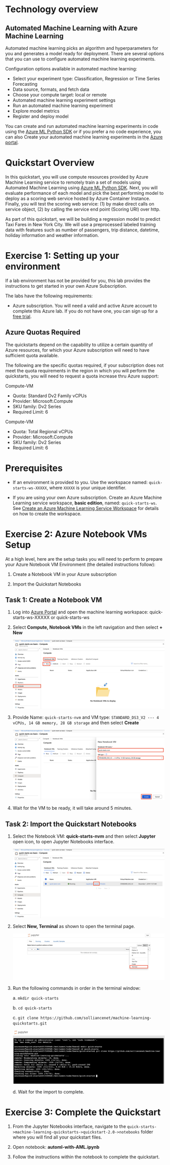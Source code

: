 # Technology overview

## Automated Machine Learning with Azure Machine Learning
Automated machine learning picks an algorithm and hyperparameters for you and generates a model ready for deployment. There are several options that you can use to configure automated machine learning experiments.

Configuration options available in automated machine learning:

- Select your experiment type: Classification, Regression or Time Series Forecasting
- Data source, formats, and fetch data
- Choose your compute target: local or remote
- Automated machine learning experiment settings
- Run an automated machine learning experiment
- Explore model metrics
- Register and deploy model

You can create and run automated machine learning experiments in code using the [Azure ML Python SDK](https://docs.microsoft.com/en-us/azure/machine-learning/service/how-to-configure-auto-train) or if you prefer a no code experience, you can also Create your automated machine learning experiments in the [Azure portal](https://docs.microsoft.com/en-us/azure/machine-learning/service/how-to-create-portal-experiments).

# Quickstart Overview

In this quickstart, you will use compute resources provided by Azure Machine Learning service to remotely train a set of models using Automated Machine Learning using [Azure ML Python SDK](https://docs.microsoft.com/en-us/azure/machine-learning/service/how-to-configure-auto-train). Next, you will evaluate performance of each model and pick the best performing model to deploy as a scoring web service hosted by Azure Container Instance. Finally, you will test the scoring web service: (1) by make direct calls on service object, (2) by calling the service end point (Scoring URI) over http.

As part of this quickstart, we will be building a regression model to predict Taxi Fares in New York City. We will use a preprocessed labeled training data with features such as number of passengers, trip distance, datetime, holiday information and weather information.

# Exercise 1: Setting up your environment 

If a lab environment has not be provided for you, this lab provides the instructions to get started in your own Azure Subscription.

The labs have the following requirements:
- Azure subscription. You will need a valid and active Azure account to complete this Azure lab. If you do not have one, you can sign up for a [free trial](https://azure.microsoft.com/en-us/free/).

## Azure Quotas Required
The quickstarts depend on the capability to utilize a certain quantity of Azure resources, for which your Azure subscription will need to have sufficient quota available. 

The following are the specific quotas required, if your subscription does not meet the quota requirements in the region in which you will perform the quickstarts, you will need to request a quota increase thru Azure support:

Compute-VM
- Quota: Standard Dv2 Family vCPUs
- Provider: Microsoft.Compute
- SKU family: Dv2 Series
- Required Limit: 6

Compute-VM
- Quota: Total Regional vCPUs
- Provider: Microsoft.Compute
- SKU family: Dv2 Series
- Required Limit: 6

# Prerequisites

- If an environment is provided to you. Use the workspace named: `quick-starts-ws-XXXXX`, where `XXXXX` is your unique identifier.

- If you are using your own Azure subscription. Create an Azure Machine Learning service workspace, **basic edition**, named: `quick-starts-ws`. See [Create an Azure Machine Learning Service Workspace](https://docs.microsoft.com/en-us/azure/machine-learning/service/setup-create-workspace) for details on how to create the workspace.

# Exercise 2: Azure Notebook VMs Setup

At a high level, here are the setup tasks you will need to perform to prepare your Azure Notebook VM Environment (the detailed instructions follow):

1. Create a Notebook VM in your Azure subscription

2. Import the Quickstart Notebooks

## Task 1: Create a Notebook VM

1. Log into [Azure Portal](https://portal.azure.com/) and open the machine learning workspace: quick-starts-ws-XXXXX or quick-starts-ws

2. Select **Compute, Notebook VMs** in the left navigation and then select **+ New**

   ![Select Create New Notebook VM in Azure Portal](images/01.png)

3. Provide Name: `quick-starts-nvm` and VM type: `STANDARD_DS3_V2 --- 4 vCPUs, 14 GB memory, 28 GB storage` and then select **Create**

   ![Create New Notebook VM](images/02.png)
  
4. Wait for the VM to be ready, it will take around 5 minutes.

## Task 2: Import the Quickstart Notebooks

1. Select the Notebook VM: **quick-starts-nvm** and then select **Jupyter** open icon, to open Jupyter Notebooks interface.

   ![Open Jupyter Notebooks Interface](images/03.png)

2. Select **New, Terminal** as shown to open the terminal page.

   ![Open Terminal Page](images/04.png)
  
3. Run the following commands in order in the terminal window:

   a. `mkdir quick-starts`
   
   b. `cd quick-starts`
   
   c. `git clone https://github.com/solliancenet/machine-learning-quickstarts.git`
   
      ![Clone Github Repository](images/05.png)
   
   d. Wait for the import to complete.

# Exercise 3: Complete the Quickstart

1. From the Jupyter Notebooks interface, navigate to the `quick-starts->machine-learning-quickstarts->quickstart-2.0->notebooks` folder where you will find all your quickstart files.

2. Open notebook: **automl-with-AML.ipynb**

3. Follow the instructions within the notebook to complete the quickstart.
